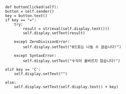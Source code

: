         def buttonClicked(self):
        button = self.sender()
        key = button.text()
        if key == "=":
            try:
                result = str(eval(self.display.text()))
                self.display.setText(result)

            except ZeroDivisionError:
                self.display.setText("0으로는 나눌 수 없습니다!")

            except SyntaxError:
                self.display.setText("수식이 올바르지 않습니다!")
                
        elif key == 'C':
            self.display.setText("")
            
        else:
            self.display.setText(self.display.text() + key)
            
